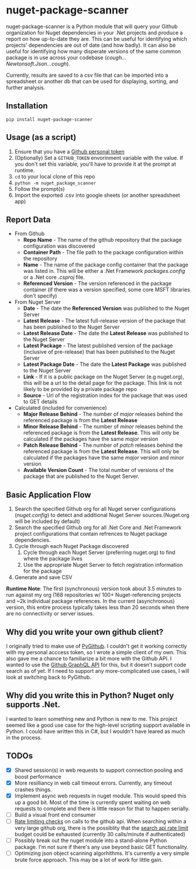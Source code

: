 # nuget-package-scanner

nuget-package-scanner is a Python module that will query your Github organization for Nuget dependencies in your .Net projects and produce a report on how up-to-date they are. This can be useful for identifying which projects' dependencies are out of date (and how badly). It can also be useful for identifying how many disperate versions of the same common package is in use across your codebase (*cough... Newtonsoft.Json...cough*).

Currently, results are saved to a csv file that can be imported into a spreadsheet or another db that can be used for displaying, sorting, and further analysis.

## Installation
`pip install nuget-package-scanner`

## Usage (as a script)

1. Ensure that you have a [Github personal token](https://github.com/settings/tokens)
1. (Optionally) Set a `GITHUB_TOKEN` envorinment variable with the value. If you don't set this variable, you'll have to provide it at the prompt at runtime.
1. `cd` to your local clone of this repo
1. `python -m nuget_package_scanner`
1. Follow the prompt(s)
1. Import the exported .csv into google sheets (or another spreadsheet app)

## Report Data

- From Github
   - **Repo Name** - The name of the github repository that the package configuration was discovered
   - **Container Path** - The file path to the package configuration within the repository
   - **Name** - The name of the package config container that the package was listed in. This will be either a .Net Framework *packages.config* or a .Net core *.csproj* file.
   - **Referenced Version** - The version referenced in the package container (if there was a version specified, some core MSFT libraries don't specify)
- From Nuget Server
   - **Date** - The date the **Referenced Version** was published to the Nuget Server
   - **Latest Release** - The latest full-release version of the package that has been published to the Nuget Server
   - **Latest Release Date** - The date the **Latest Release** was published to the Nuget Server
   - **Latest Package** - The latest published version of the package (inclusive of pre-release) that has been published to the Nuget Server
   - **Latest Package Date** - The date the **Latest Package** was published to the Nuget Server
   - **Link** - If it is a public package on the Nuget Server (e.g nuget.org), this will be a url to the detail page for the package. This link is not likely to be provided by a private package repo   
   - **Source** - Url of the registration index for the package that was used to GET details
- Calculated (included for convenience)
   - **Major Release Behind** - The number of *major* releases behind the referenced package is from the **Latest Release**
   - **Minor Release Behind** - The number of *minor* releases behind the referenced package is from the **Latest Release**. This will only be calculated if the packages have the same *major* version
   - **Patch Release Behind** - The number of *patch* releases behind the referenced package is from the **Latest Release**. This will only be calculated if the packages have the same *major* version and *minor* version
   - **Available Version Count** - The total number of versions of the package that are published to the Nuget Server.

## Basic Application Flow

1. Search the specified Github org for all Nuget server configurations (*nuget.config*) to detect and additional Nuget Server sources.(Nuget.org will be included by default) 
1. Search the specified Github org for all .Net Core and .Net Framework project configurations that contain refrences to Nuget package dependencies.
1. Cycle through each Nuget Package discovered
    1. Cycle through each Nuget Server (preferring nuget.org) to find where the package lives
    1. Use the appropriate Nuget Server to fetch registration information for the package
1. Generate and save CSV

**Runtime Note**: The first (synchronous) version took about 3.5 minutes to run against my org (168 repositories w/ 100+ Nuget-referencing projects and ~2k individual package references. In the current (asynchronous) version, this entire process typically takes less than 20 seconds when there are no connectivity or server issues.

## Why did you write your own github client?

I originally tried to make use of [PyGithub](https://github.com/PyGithub/PyGithub). I couldn't get it working correctly with my personal acccess token, so I wrote a simple client of my own. This also gave me a chance to familiarize a bit more with the Github API. I wanted to use the [Github GraphQL API](https://developer.github.com/v4/) for this, but it doesn't support code search as of yet. If I need to support any more-complicated use cases, I will look at switching back to PyGithub.

## Why did you write this in Python? Nuget only supports .Net.

I wanted to learn something new and Python is new to me. This project seemed like a good use case for the high-level scripting support available in Python. I could have written this in C#, but I wouldn't have leared as much in the process.

## TODOs
- [X] Shared session(s) in web requests to support connection pooling and boost performance
- [X] More resilliancy in web call timeout errors. Currently, any timeout crashes things.
- [X] Implement async web requests in nuget module. This would speed this up a good bit. Most of the time is currently spent waiting on web requests to complete and there is little reason for that to happen serially.
- [ ] Build a visual front end consumer
- [ ] [Rate limiting checks](https://developer.github.com/v3/#rate-limiting) on calls to the github api. When searching within a very large github org, there is the possiblity that the [search api rate limit](https://developer.github.com/v3/search/#rate-limit) budget could be exhausted (currently 30 calls/minute if authenticated)
- [ ] Possibly break out the nuget module into a stand-alone Python package. I'm not sure if there's any use beyond basic GET functionality.
- [ ] Optimizing json object scanning algorhithms. It's currently a very simple brute force approach. This may be a lot of work for little gain.
